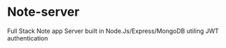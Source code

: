 # Note-server

Full Stack Note app Server built in Node.Js/Express/MongoDB utiling JWT authentication
